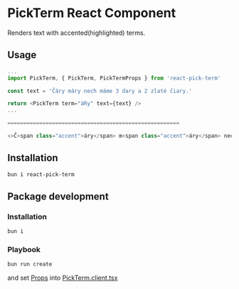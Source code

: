 # PickTerm React Component

Renders text with accented(highlighted) terms.

## Usage
```ts
...
import PickTerm, { PickTerm, PickTermProps } from 'react-pick-term'

const text = 'Čáry máry nech máme 3 dary a 2 zlaté čiary.'

return <PickTerm term="áRy" text={text} />
...

======================================================

<>Č<span class="accent">áry</span> m<span class="accent">áry</span> nech máme 3 d<span class="accent">ary</span> a 2 zlaté či<span class="accent">ary</span>.<>
```

## Installation
```sh
bun i react-pick-term
```

## Package development

### Installation
```sh
bun i
```

### Playbook
```sh
bun run create
```
and set [Props](src/PickTerm.tsx#L15) into [PickTerm.client.tsx](playbook/PickTerm.client.tsx#L10)
